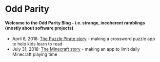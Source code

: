 # Odd Parity

#### Welcome to the Odd Parity Blog - i.e. strange, incoherent ramblings (mostly about software projects)

* April 6, 2018: [The Puzzle Pirate story](articles/1.md) - making a crossword puzzle app to help kids learn to read
* July 31, 2018: [The Minecraft story](articles/2.md) - making an app to limit daily Minecraft playing time
